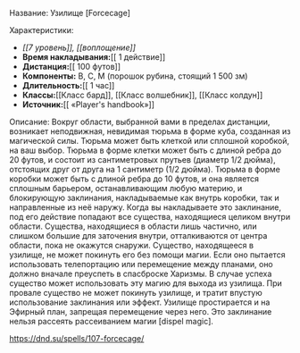 Название: Узилище \[Forcecage] 

Характеристики:
- *[[7 уровень]], [[воплощение]]*
- **Время накладывания:**[[ 1 действие]]
- **Дистанция:**[[ 100 футов]]
- **Компоненты:** В, С, М (порошок рубина, стоящий 1 500 зм)
- **Длительность:**[[ 1 час]]
- **Классы:**[[Класс  бард]], [[Класс волшебник]], [[Класс колдун]]
- **Источник:**[[ «Player's handbook»]]

Описание:
Вокруг области, выбранной вами в пределах дистанции, возникает неподвижная, невидимая тюрьма в форме куба, созданная из магической силы. Тюрьма может быть клеткой или сплошной коробкой, на ваш выбор.
Тюрьма в форме клетки может быть с длиной ребра до 20 футов, и состоит из сантиметровых прутьев (диаметр 1/2 дюйма), отстоящих друг от друга на 1 сантиметр (1/2 дюйма).
Тюрьма в форме коробки может быть с длиной ребра до 10 футов, и она является сплошным барьером, останавливающим любую материю, и блокирующую заклинания, накладываемые как внутрь коробки, так и направленные из неё наружу.
Когда вы накладываете это заклинание, под его действие попадают все существа, находящиеся целиком внутри области. Существа, находящиеся в области лишь частично, или слишком большие для заточения внутри, отталкиваются от центра области, пока не окажутся снаружи.
Существо, находящееся в узилище, не может покинуть его без помощи магии. Если оно пытается использовать телепортацию или перемещение между планами, оно должно вначале преуспеть в спасброске Харизмы. В случае успеха существо может использовать эту магию для выхода из узилища. При провале существо не может покинуть узилище, и тратит впустую использование заклинания или эффект. Узилище простирается и на Эфирный план, запрещая перемещение через него.
Это заклинание нельзя рассеять рассеиванием магии [dispel magic].

https://dnd.su/spells/107-forcecage/